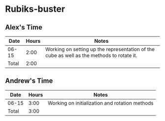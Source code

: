 # Rubiks-buster

## Alex's Time

Date | Hours | Notes
--- | --- | --- 
06-15 | 2:00 | Working on setting up the representation of the cube as well as the methods to rotate it.
Total | 2:00 |

## Andrew's Time

Date | Hours | Notes
--- |-------| --- 
06-15 | 3:00  | Working on initialization and rotation methods 
Total | 3:00  |
